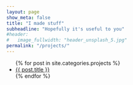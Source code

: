 ```yaml
---
layout: page
show_meta: false
title: "I made stuff"
subheadline: "Hopefully it's useful to you"
#header:
#   image_fullwidth: "header_unsplash_5.jpg"
permalink: "/projects/"
---
```

<ul>
    {% for post in site.categories.projects %}
    <li><a href="{{ site.url }}{{ site.baseurl }}{{ post.url }}">{{ post.title }}</a></li>
    {% endfor %}
</ul>